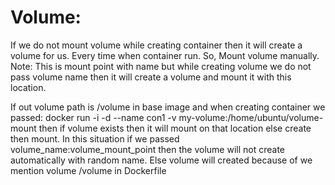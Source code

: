 # Volume:
If we do not mount volume while creating container then it will create a volume for us. Every time when container run. So, Mount volume manually. Note: This is mount point with name but while creating volume we do not pass volume name then it will create a volume and mount it with this location.

If out volume path is /volume in base image and when creating container we passed:
docker run -i -d --name con1 -v my-volume:/home/ubuntu/volume-mount
then if volume exists then it will mount on that location else create then mount.
In this situation if we passed volume_name:volume_mount_point then the volume will not create automatically with
random name. Else volume will created because of we mention volume /volume in Dockerfile